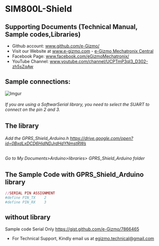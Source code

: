 # SIM800L-Shield
## Supporting Documents (Technical Manual, Sample codes,Libraries)

- Github account: www.github.com/e-Gizmo/
- Visit our Website at www.e-gizmo.com - [e-Gizmo Mechatronix Central](www.e-gizmo.com)
- Facebook Page: www.facebook.com/eGizmoMechatronix/
- YouTube Channel: www.youtube.com/channel/UCPTmP3ql3_D302-zh5sZqAw


## Sample connections:
![Imgur](http://i.imgur.com/4wc1kd8.png)

###### If you are using a SoftwarSerial library, you need to select the SUART to connect on the pin 2 and 3.


## The library
###### Add the GPRS_Shield_Arduino.h <https://drive.google.com/open?id=0BxdLxDCD6HidNDJrdHdYNmstRWs>
###### Go to My Documents>Arduino>libraries> GPRS_Shield_Arduino folder

## The Sample Code with GPRS_Shield_Arduino library
```ruby
//SERIAL PIN ASSIGNMENT
#define PIN_TX    2
#define PIN_RX    3
```
## without library
Sample code Serial Only <https://gist.github.com/e-Gizmo/7866465>


- For Technical Support, Kindly email us at <egizmo.technical@gmail.com>
